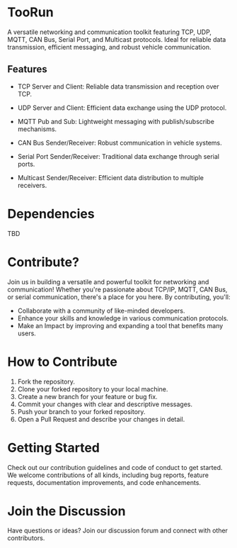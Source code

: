 # TooRun
A versatile networking and communication toolkit featuring TCP, UDP, MQTT, CAN Bus, Serial Port, and Multicast protocols. Ideal for reliable data transmission, efficient messaging, and robust vehicle communication.

## Features
* TCP Server and Client: Reliable data transmission and reception over TCP.

* UDP Server and Client: Efficient data exchange using the UDP protocol.

* MQTT Pub and Sub: Lightweight messaging with publish/subscribe mechanisms.

* CAN Bus Sender/Receiver: Robust communication in vehicle systems.

* Serial Port Sender/Receiver: Traditional data exchange through serial ports.

* Multicast Sender/Receiver: Efficient data distribution to multiple receivers.

# Dependencies
TBD


# Contribute?
Join us in building a versatile and powerful toolkit for networking and communication! Whether you're passionate about TCP/IP, MQTT, CAN Bus, or serial communication, there's a place for you here. By contributing, you'll:

* Collaborate with a community of like-minded developers.
* Enhance your skills and knowledge in various communication protocols.
* Make an Impact by improving and expanding a tool that benefits many users.

# How to Contribute
1. Fork the repository.
2. Clone your forked repository to your local machine.
3. Create a new branch for your feature or bug fix.
4. Commit your changes with clear and descriptive messages.
5. Push your branch to your forked repository.
6. Open a Pull Request and describe your changes in detail.


# Getting Started
Check out our contribution guidelines and code of conduct to get started. We welcome contributions of all kinds, including bug reports, feature requests, documentation improvements, and code enhancements.

# Join the Discussion
Have questions or ideas? Join our discussion forum and connect with other contributors.